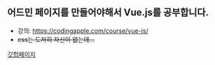 ## 어드민 페이지를 만들어야해서 Vue.js를 공부합니다.

- 강의: https://codingapple.com/course/vue-js/
- ~~css는 도저히 자신이 없는데...~~

[깃헙페이지](https://nuyh99.github.io/vue-study)